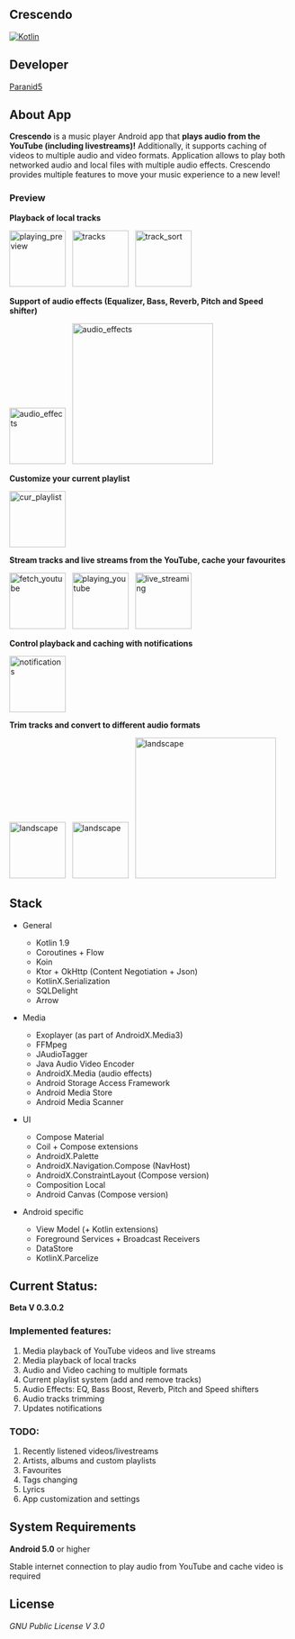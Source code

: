 **Crescendo**
-----------------

[![Kotlin](https://img.shields.io/badge/kotlin-1.9.0-blue.svg?logo=kotlin)](http://kotlinlang.org)

## **Developer**
[Paranid5](https://github.com/dinaraparanid)

## **About App**
**Crescendo** is a music player Android app that **plays audio from the YouTube (including livestreams)!**
Additionally, it supports caching of videos to multiple audio and video formats.
Application allows to play both networked audio and local files with multiple audio effects.
Crescendo provides multiple features to move your music experience to a new level!

### **Preview**

**Playback of local tracks**

<p>
    <img src="https://i.ibb.co/JkdSjn2/playing-track.jpg" alt="playing_preview" width="100">
    &nbsp;
    <img src="https://i.ibb.co/XVYpVkT/image.png" alt="tracks" width="100">
    &nbsp;
    <img src="https://i.ibb.co/2qhMsYs/image.png" alt="track_sort" width="100">
</p>

**Support of audio effects (Equalizer, Bass, Reverb, Pitch and Speed shifter)**

<p>
    <img src="https://i.ibb.co/DLzWBzx/image.png" alt="audio_effects" width="100">
    &nbsp;
    <img src="https://i.ibb.co/GxMZRCk/image.png" alt="audio_effects" width="250">
</p>

**Customize your current playlist**

<img src="https://i.ibb.co/jWtyPCD/image.png" alt="cur_playlist" width="100">

**Stream tracks and live streams from the YouTube, cache your favourites**

<p>
    <img src="https://i.ibb.co/fGvZ4MC/image.png" alt="fetch_youtube" width="100">
    &nbsp;
    <img src="https://i.ibb.co/w7xF658/image.png" alt="playing_youtube" width="100">
    &nbsp;
    <img src="https://i.ibb.co/7k4MV6s/livestreaming.jpg" alt="live_streaming" width="100">
</p>

**Control playback and caching with notifications**

<img src="https://i.ibb.co/k2VjrjF/image.png" alt="notifications" width="100">

**Trim tracks and convert  to different audio formats**

<p>
    <img src="https://i.ibb.co/j8KSDZM/image.png" alt="landscape" width="100">
    &nbsp;
    <img src="https://i.ibb.co/T4fzgF7/image.png" alt="landscape" width="100">
    &nbsp;
    <img src="https://i.ibb.co/LYHg5Xr/image.png" alt="landscape" width="250">
</p>

## **Stack**

<ul>
    <li>General</li>
    <ul>
        <li>Kotlin 1.9</li>
        <li>Coroutines + Flow</li>
        <li>Koin</li>
        <li>Ktor + OkHttp (Content Negotiation + Json)</li>
        <li>KotlinX.Serialization</li>
        <li>SQLDelight</li>
        <li>Arrow</li>
    </ul>
    <p></p>
    <li>Media</li>
    <ul>
        <li>Exoplayer (as part of AndroidX.Media3)</li>
        <li>FFMpeg</li>
        <li>JAudioTagger</li>
        <li>Java Audio Video Encoder</li>
        <li>AndroidX.Media (audio effects)</li>
        <li>Android Storage Access Framework</li>
        <li>Android Media Store</li>
        <li>Android Media Scanner</li>
    </ul>
    <p></p>
    <li>UI</li>
    <ul>
        <li>Compose Material</li>
        <li>Coil + Compose extensions</li>
        <li>AndroidX.Palette</li>
        <li>AndroidX.Navigation.Compose (NavHost)</li>
        <li>AndroidX.ConstraintLayout (Compose version)</li>
        <li>Composition Local</li>
        <li>Android Canvas (Compose version)</li>
    </ul>
    <p></p>
    <li>Android specific</li>
    <ul>
        <li>View Model (+ Kotlin extensions)</li>
        <li>Foreground Services + Broadcast Receivers</li>
        <li>DataStore</li>
        <li>KotlinX.Parcelize</li>
    </ul>
</ul>

## **Current Status:**

**Beta V 0.3.0.2**

### **Implemented features:**
1. Media playback of YouTube videos and live streams
2. Media playback of local tracks
3. Audio and Video caching to multiple formats
4. Current playlist system (add and remove tracks)
5. Audio Effects: EQ, Bass Boost, Reverb, Pitch and Speed shifters
6. Audio tracks trimming
7. Updates notifications

### **TODO:**
1. Recently listened videos/livestreams
2. Artists, albums and custom playlists
3. Favourites
4. Tags changing
5. Lyrics
6. App customization and settings

## **System Requirements**
**Android 5.0** or higher

Stable internet connection to play audio from YouTube and cache video is required

## **License**
*GNU Public License V 3.0*
